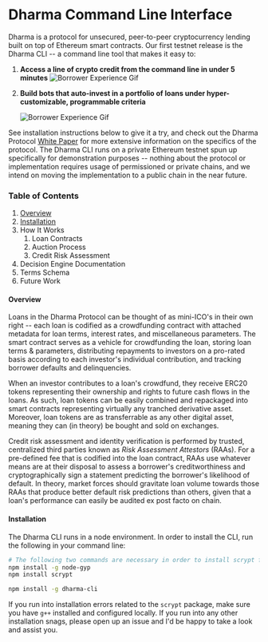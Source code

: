 # Dharma Command Line Interface
Dharma is a protocol for unsecured, peer-to-peer cryptocurrency lending built on top of Ethereum smart contracts.  Our first testnet release is the Dharma CLI -- a command line tool that makes it easy to:
1. **Access a line of crypto credit from the command line in under 5 minutes**
![Borrower Experience Gif](https://s3-us-west-2.amazonaws.com/dharma-cli-gifs/BorrowerCLIFast.gif)

2. **Build bots that auto-invest in a portfolio of loans under hyper-customizable, programmable criteria**

    ![Borrower Experience Gif](https://s3-us-west-2.amazonaws.com/dharma-cli-gifs/InvestorCLIFast.gif)


See installation instructions below to give it a try, and check out the Dharma Protocol [White Paper](https://dharma.io/whitepaper) for more extensive information on the specifics of the protocol.  The Dharma CLI runs on a private Ethereum testnet spun up specifically for demonstration purposes -- nothing about the protocol or implementation requires usage of permissioned or private chains, and we intend on moving the implementation to a public chain in the near future.  

### Table of Contents
1. [Overview](#overview)
2. [Installation](#installation)
3. How It Works
    1. Loan Contracts
    2. Auction Process
    3. Credit Risk Assessment
4. Decision Engine Documentation
5. Terms Schema
5. Future Work

#### Overview
Loans in the Dharma Protocol can be thought of as mini-ICO's in their own right -- each loan is codified as a crowdfunding contract with attached metadata for loan terms, interest rates, and miscellaneous parameters.  The smart contract serves as a vehicle for crowdfunding the loan, storing loan terms & parameters, distributing repayments to investors on a pro-rated basis according to each investor's individual contribution, and tracking borrower defaults and delinquencies.

When an investor contributes to a loan's crowdfund, they receive ERC20 tokens representing their ownership and rights to future cash flows in the loans.  As such, loan tokens can be easily combined and repackaged into smart contracts representing virtually any tranched derivative asset.  Moreover, loan tokens are as transferrable as any other digital asset, meaning they can (in theory) be bought and sold on exchanges.

Credit risk assessment and identity verification is performed by trusted, centralized third parties known as _Risk Assessment Attestors_ (RAAs).  For a pre-defined fee that is codified into the loan contract, RAAs use whatever means are at their disposal to assess a borrower's creditworthiness and cryptographically sign a statement predicting the borrower's likelihood of default.  In theory, market forces should gravitate loan volume towards those RAAs that produce better default risk predictions than others, given that a loan's performance can easily be audited ex post facto on chain.

#### Installation
The Dharma CLI runs in a node environment.  In order to install the CLI, run the following in your command line:
```bash
# The following two commands are necessary in order to install scrypt for the first time
npm install -g node-gyp
npm install scrypt

npm install -g dharma-cli
```

If you run into installation errors related to the `scrypt` package, make sure you have `g++` installed and configured locally.  If you run into any other installation snags, please open up an issue and I'd be happy to take a look and assist you.
